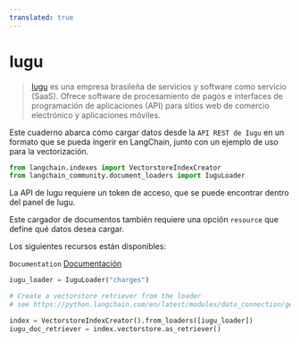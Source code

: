 ```yaml
---
translated: true
---
```


# Iugu

>[Iugu](https://www.iugu.com/) es una empresa brasileña de servicios y software como servicio (SaaS). Ofrece software de procesamiento de pagos e interfaces de programación de aplicaciones (API) para sitios web de comercio electrónico y aplicaciones móviles.

Este cuaderno abarca cómo cargar datos desde la `API REST de Iugu` en un formato que se pueda ingerir en LangChain, junto con un ejemplo de uso para la vectorización.

```python
from langchain.indexes import VectorstoreIndexCreator
from langchain_community.document_loaders import IuguLoader
```

La API de Iugu requiere un token de acceso, que se puede encontrar dentro del panel de Iugu.

Este cargador de documentos también requiere una opción `resource` que define qué datos desea cargar.

Los siguientes recursos están disponibles:

`Documentation` [Documentación](https://dev.iugu.com/reference/metadados)

```python
iugu_loader = IuguLoader("charges")
```

```python
# Create a vectorstore retriever from the loader
# see https://python.langchain.com/en/latest/modules/data_connection/getting_started.html for more details

index = VectorstoreIndexCreator().from_loaders([iugu_loader])
iugu_doc_retriever = index.vectorstore.as_retriever()
```
